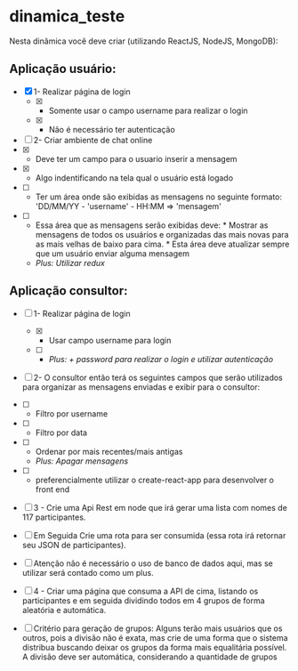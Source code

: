 # dinamica_teste

Nesta dinâmica você deve criar (utilizando ReactJS, NodeJS, MongoDB):

## Aplicação usuário:

- [x] 1- Realizar página de login
  - [x] * Somente usar o campo username para realizar o login
  - [x] * Não é necessário ter autenticação

 - [ ] 2- Criar ambiente de chat online
  - [x] * Deve ter um campo para o usuario inserir a mensagem
   - [x] * Algo indentificando na tela qual o usuário está logado
   - [ ] * Ter um área onde são exibidas as mensagens no seguinte formato:
    'DD/MM/YY - 'username' - HH:MM => 'mensagem'
   - [ ] * Essa área que as mensagens serão exibidas deve:
    * Mostrar as mensagens de todos os usuários e organizadas das mais novas para as mais velhas de baixo para cima.
    * Esta área deve atualizar sempre que um usuário enviar alguma mensagem
     * *Plus: Utilizar redux*

    
## Aplicação consultor:

 - [ ] 1- Realizar página de login
   - [x] * Usar campo username para login
    - [ ]  * *Plus: + password para realizar o login e utilizar autenticação*

 - [ ] 2- O consultor então terá os seguintes campos que serão utilizados para organizar as mensagens enviadas e exibir para o consultor:
  - [ ]  * Filtro por username
  - [ ] * Filtro por data
  - [ ] * Ordenar por mais recentes/mais antigas
    * *Plus: Apagar mensagens*
 - [ ] * preferencialmente utilizar o create-react-app para desenvolver o front end  

 - [ ] 3 - Crie uma Api Rest em node que irá gerar uma lista com nomes de 117 participantes.

 - [ ] Em Seguida Crie uma rota para ser consumida (essa rota irá retornar seu JSON de participantes).

 - [ ] Atenção não é necessário o uso de banco de dados aqui, mas se utilizar será contado como um plus.

 - [ ] 4 - Criar uma página que consuma a API de cima, listando os participantes e em seguida dividindo todos em 4 grupos de forma aleatória e automática.

 - [ ] Critério para geração de grupos: Alguns terão mais usuários que os outros, pois a divisão não é exata, mas crie de uma forma que o sistema distribua buscando deixar os grupos da forma mais equalitária possível. A divisão deve ser automática, considerando a quantidade de grupos
